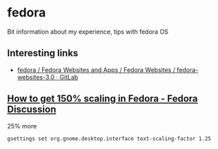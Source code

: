 # fedora
Bit information about my experience, tips with fedora OS

## Interesting links

+ [fedora / Fedora Websites and Apps / Fedora Websites / fedora-websites-3.0 · GitLab](https://gitlab.com/fedora/websites-apps/fedora-websites/fedora-websites-3.0)


## [How to get 150% scaling in Fedora - Fedora Discussion](https://discussion.fedoraproject.org/t/how-to-get-150-scaling-in-fedora/70814/3)

25% more
```bash
gsettings set org.gnome.desktop.interface text-scaling-factor 1.25
```  
